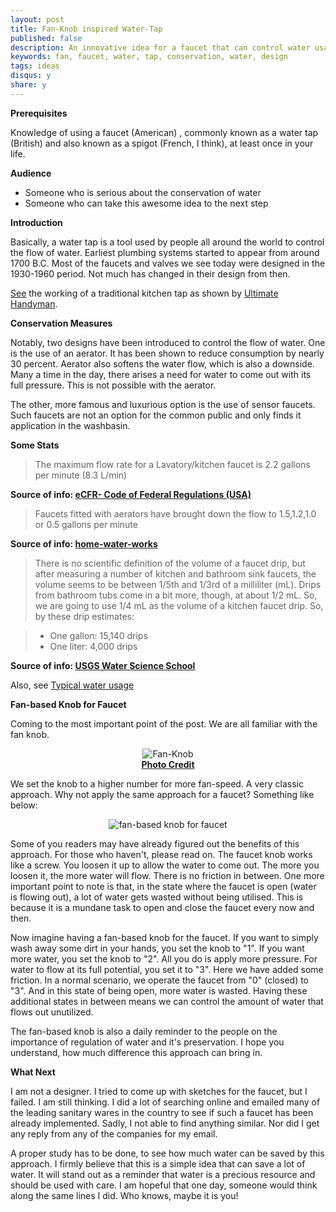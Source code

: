 ```yaml
---
layout: post
title: Fan-Knob inspired Water-Tap
published: false
description: An innovative idea for a faucet that can control water usage. Inspired by the Fan knob regulator.
keywords: fan, faucet, water, tap, conservation, water, design
tags: ideas
disqus:	y
share: y
---
```


**Prerequisites**

Knowledge of using a faucet (American) , commonly known as a water tap (British) and also known as a spigot (French, I think), at least once in your life.

**Audience**

+	Someone who is serious about the conservation of water
+	Someone who can take this awesome idea to the next step

**Introduction**

Basically, a water tap is a tool used by people all around the world to control the flow of water. Earliest plumbing systems started to appear from around 1700 B.C. Most of the faucets and valves we see today were designed in the 1930-1960 period. Not much has changed in their design from then. 

[See](https://www.youtube.com/watch?v=FV4kH8IMjtY) the working of a traditional kitchen tap as shown by [Ultimate Handyman](http://www.ultimatehandyman.co.uk/index.htm).


**Conservation Measures**

Notably, two designs have been introduced to control the flow of water. One is the use of an aerator. It has been shown to reduce consumption by nearly 30 percent. Aerator also softens the water flow, which is also a downside. Many a time in the day, there arises a need for water to come out with its full pressure. This is not possible with the aerator. 

The other, more famous and luxurious option is the use of sensor faucets. Such faucets are not an option for the common public and only finds it application in the washbasin. 

**Some Stats**

>The maximum flow rate for a Lavatory/kitchen faucet is 2.2 gallons per minute (8.3 L/min)

<b class="small">Source of info: [eCFR- Code of Federal Regulations (USA)](http://www.ecfr.gov/cgi-bin/text-idx?SID=45151ba12ebfbba8afbf95d31bcd2ace&mc=true&node=pt10.3.430&rgn=div5#se10.3.430_132)</b>

>Faucets fitted with aerators have brought down the flow to 1.5,1.2,1.0 or 0.5 gallons per minute

<b class="small">Source of info: [home-water-works](http://www.home-water-works.org/indoor-use/faucet)</b>

>There is no scientific definition of the volume of a faucet drip, but after measuring a number of kitchen and bathroom sink faucets, the volume seems to be between 1/5th and 1/3rd of a milliliter (mL). Drips from bathroom tubs come in a bit more, though, at about 1/2 mL. So, we are going to use 1/4 mL as the volume of a kitchen faucet drip. So, by these drip estimates:

>+	One gallon: 15,140 drips
>+	One liter: 4,000 drips

<b class="small">Source of info: [USGS Water Science School](http://water.usgs.gov/edu/qa-home-leak.html)</b>

Also, see [Typical water usage](http://water.usgs.gov/edu/qa-home-percapita.html)

**Fan-based Knob for Faucet**

Coming to the most important point of the post. We are all familiar with the fan knob. 

<center><img src="https://lh3.googleusercontent.com/u/0/d/0BwzDnRSrxRoaUDV6WUJoZ2h5elE=s1600-k-iv1" alt="Fan-Knob" /></center>
<center><b class="small"><a href="http://www.nerdswarehouse.com.au/Product?product_id=579">Photo Credit</a></b></center>

We set the knob to a higher number for more fan-speed. A very classic approach. Why not apply the same approach for a faucet? Something like below: 

<center><img src="https://lh3.googleusercontent.com/u/0/d/0BwzDnRSrxRoaQm5UVE1iQ2wzWHM=s1600-k-iv1" alt="fan-based knob for faucet" /></center>


Some of you readers may have already figured out the benefits of this approach. For those who haven't, please read on. The faucet knob works like a screw. You loosen it up to allow the water to come out. The more you loosen it, the more water will flow. There is no friction in between. One more important point to note is that, in the state where the faucet is open (water is flowing out), a lot of water gets wasted without being utilised. This is because it is a mundane task to open and close the faucet every now and then.

Now imagine having a fan-based knob for the faucet. If you want to simply wash away some dirt in your hands, you set the knob to "1". If you want more water, you set the knob to "2". All you do is apply more pressure. For water to flow at its full potential, you set it to "3". Here we have added some friction. In a normal scenario, we operate the faucet from "0" (closed) to "3". And in this state of being open, more water is wasted. Having these additional states in between means we can control the amount of water that flows out unutilized. 

The fan-based knob is also a daily reminder to the people on the importance of regulation of water and it's preservation. I hope you understand, how much difference this approach can bring in. 

**What Next**

I am not a designer. I tried to come up with sketches for the faucet, but I failed. I am still thinking. I did a lot of searching online and emailed many of the leading sanitary wares in the country to see if such a faucet has been already implemented. Sadly, I not able to find anything similar. Nor did I get any reply from any of the companies for my email.

A proper study has to be done, to see how much water can be saved by this approach. I firmly believe that this is a simple idea that can save a lot of water. It will stand out as a reminder that water is a precious resource and should be used with care. I am hopeful that one day, someone would think along the same lines I did. Who knows, maybe it is you! 
